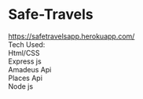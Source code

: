# Safe-Travels
https://safetravelsapp.herokuapp.com/  
Tech Used:  
Html/CSS  
Express js  
Amadeus Api  
Places Api  
Node js  
